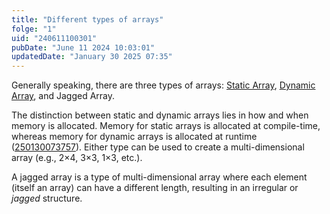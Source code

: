 ```yaml
---
title: "Different types of arrays"
folge: "1"
uid: "240611100301"
pubDate: "June 11 2024 10:03:01"
updatedDate: "January 30 2025 07:35"
---
```


Generally speaking, there are three types of arrays: [Static Array](/note/240611103553), [Dynamic Array](/note/250101052312), and Jagged Array.

The distinction between static and dynamic arrays lies in how and when memory is allocated. Memory for static arrays is allocated at compile-time, whereas memory for dynamic arrays is allocated at runtime ([250130073757](/note/250130073757)). Either type can be used to create a multi-dimensional array (e.g., 2×4, 3×3, 1×3, etc.).

A jagged array is a type of multi-dimensional array where each element (itself an array) can have a different length, resulting in an irregular or _jagged_ structure.